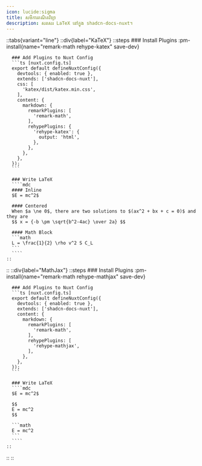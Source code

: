 ```yaml
---
icon: lucide:sigma
title: សមីការគណិតវិទ្យា
description: សរសេរ LaTeX នៅក្នុង shadcn-docs-nuxt។
---
```


::tabs{variant="line"}
  ::div{label="KaTeX"}
    ::steps
      ### Install Plugins
      :pm-install{name="remark-math rehype-katex" save-dev}

      ### Add Plugins to Nuxt Config
      ```ts [nuxt.config.ts]
      export default defineNuxtConfig({
        devtools: { enabled: true },
        extends: ['shadcn-docs-nuxt'],
        css: [
          'katex/dist/katex.min.css',
        ],
        content: {
          markdown: {
            remarkPlugins: [
              'remark-math',
            ],
            rehypePlugins: {
              'rehype-katex': {
                output: 'html',
              },
            },
          },
        },
      });
      ```

      ### Write LaTeX
      ````mdc
      #### Inline
      $E = mc^2$

      #### Centered
      When $a \ne 0$, there are two solutions to $(ax^2 + bx + c = 0)$ and they are
      $$ x = {-b \pm \sqrt{b^2-4ac} \over 2a} $$

      #### Math Block
      ```math
      L = \frac{1}{2} \rho v^2 S C_L
      ```
      ````
    ::
  ::
  ::div{label="MathJax"}
    ::steps
      ### Install Plugins
      :pm-install{name="remark-math rehype-mathjax" save-dev}

      ### Add Plugins to Nuxt Config
      ```ts [nuxt.config.ts]
      export default defineNuxtConfig({
        devtools: { enabled: true },
        extends: ['shadcn-docs-nuxt'],
        content: {
          markdown: {
            remarkPlugins: [
              'remark-math',
            ],
            rehypePlugins: [
              'rehype-mathjax',
            ],
          },
        },
      });
      ```

      ### Write LaTeX
      ````mdc
      $E = mc^2$

      $$
      E = mc^2
      $$

      ```math
      E = mc^2
      ```
      ````
    ::
  ::
::
